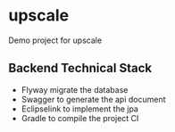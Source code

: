 # upscale
Demo project for upscale

## Backend Technical Stack

+ Flyway migrate the database
+ Swagger to generate the api document
+ Eclipselink to implement the jpa
+ Gradle to compile the project CI

